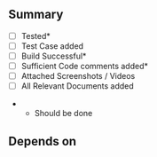 <!--
  Thanks for submitting a pull request!
  We appreciate you spending the time to work on these changes. Please provide enough information so that others can review your pull request. 
-->

## Summary

<!--
 Explain the **motivation** of this Pull Request
-->

- [ ] Tested*
- [ ] Test Case added
- [ ] Build Successful*
- [ ] Sufficient Code comments added*
- [ ] Attached Screenshots / Videos <!-- if the PR contains UI changed, fixes, improvements -->
- [ ] All Relevant Documents added

* - Should be done 

## Depends on

<!--- Does this PR depend on another PR that should be merged first or at the same time -->
